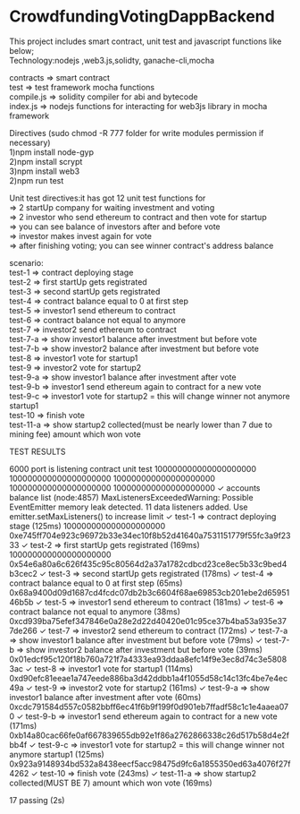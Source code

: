 # CrowdfundingVotingDappBackend<br />

This project includes smart contract, unit test and javascript functions like below; <br />
Technology:nodejs ,web3.js,solidty, ganache-cli,mocha <br />

contracts  => smart contract <br />
test       => test framework mocha functions<br />
compile.js => solidity compiler for abi and bytecode<br />
index.js   => nodejs functions for interacting for web3js library in mocha framework<br />

Directives (sudo chmod -R 777 folder for write modules permission if necessary)<br />
1)npm install node-gyp<br />
2)npm install scrypt<br />
3)npm install web3<br />
2)npm run test<br />

Unit test directives:it has got 12 unit test functions for <br />
  => 2 startUp company for waiting investment and voting<br />
  => 2 investor who send ethereum to contract and then vote for startup<br />
  => you can see balance of investors after and before vote<br />
  => investor makes invest again for vote<br />
  => after finishing voting; you can see winner contract's address balance<br />
 
 scenario:<br />
 test-1 => contract deploying stage<br />
 test-2 => first startUp gets registrated <br />
 test-3 => second startUp gets registrated <br />
 test-4 => contract balance equal to 0 at first step<br />
 test-5 => investor1 send ethereum to contract<br />
 test-6 => contract balance not equal to anymore<br />
 test-7 => investor2 send ethereum to contract <br />
 test-7-a => show investor1 balance after investment but before vote<br />
 test-7-b => show investor2 balance after investment but before vote<br />
 test-8 => investor1 vote for startup1<br />
 test-9 => investor2 vote for startup2<br />
 test-9-a => show investor1 balance after investment after vote<br />
 test-9-b => investor1 send ethereum again to contract for a new vote<br />
 test-9-c => investor1 vote for startup2 = this will change winner not anymore startup1<br />
 test-10 => finish vote<br />
 test-11-a => show startup2 collected(must be nearly lower than 7 due to mining fee) amount which won vote<br />
 
 TEST RESULTS </br>
 
 6000 port is listening
  contract unit test
100000000000000000000
100000000000000000000
100000000000000000000
100000000000000000000
100000000000000000000
    ✓ accounts balance list
(node:4857) MaxListenersExceededWarning: Possible EventEmitter memory leak detected. 11 data listeners added. Use emitter.setMaxListeners() to increase limit
    ✓ test-1 => contract deploying stage (125ms)
100000000000000000000
0xe745ff704e923c96972b33e34ec10f8b52d41640a7531151779f55fc3a9f2333
    ✓ test-2 => first startUp gets registrated  (169ms)
100000000000000000000
0x54e6a80a6c626f435c95c80564d2a37a1782cdbcd23ce8ec5b33c9bed4b3cec2
    ✓ test-3 => second startUp gets registrated  (178ms)
    ✓ test-4 => contract balance equal to 0 at first step (65ms)
0x68a9400d09d1687cd4fcdc07db2b3c6604f68ae69853cb201ebe2d6595146b5b
    ✓ test-5 => investor1 send ethereum to contract  (181ms)
    ✓ test-6 => contract balance not equal to anymore (38ms)
0xcd939ba75efef347846e0a28e2d22d40420e01c95ce37b4ba53a935e377de266
    ✓ test-7 => investor2 send ethereum to contract  (172ms)
    ✓ test-7-a => show investor1 balance after investment but before vote (79ms)
    ✓ test-7-b => show investor2 balance after investment but before vote (39ms)
0x01edcf95c120f18b760a721f7a4333ea93ddaa8efc14f9e3ec8d74c3e58083ac
    ✓ test-8 => investor1 vote for startup1 (114ms)
0xd90efc81eeae1a747eede886ba3d42ddbb1a4f1055d58c14c13fc4be7e4ec49a
    ✓ test-9 => investor2 vote for startup2 (161ms)
    ✓ test-9-a => show investor1 balance after investment after vote (60ms)
0xcdc791584d557c0582bbff6ec41f6b9f199f0d901eb7ffadf58c1c1e4aaea070
    ✓ test-9-b => investor1 send ethereum again to contract for a new vote (171ms)
0xb14a80cac66fe0af667839655db92e1f86a2762866338c26d517b58d4e2fbb4f
    ✓ test-9-c => investor1 vote for startup2 = this will change winner not anymore startup1 (125ms)
0x923a9148934bd532a8438eecf5acc98475d9fc6a1855350ed63a4076f27f4262
    ✓ test-10 => finish vote (243ms)
    ✓ test-11-a => show startup2 collected(MUST BE 7) amount which won vote (169ms)


  17 passing (2s)


 
 
